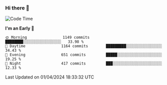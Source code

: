 ### Hi there 👋
<!--START_SECTION:waka-->
![Code Time](http://img.shields.io/badge/Code%20Time-500%20hrs%2050%20mins-blue)

**I'm an Early 🐤** 

```text
🌞 Morning                1149 commits        ████████░░░░░░░░░░░░░░░░░   33.98 % 
🌆 Daytime                1164 commits        █████████░░░░░░░░░░░░░░░░   34.43 % 
🌃 Evening                651 commits         █████░░░░░░░░░░░░░░░░░░░░   19.25 % 
🌙 Night                  417 commits         ███░░░░░░░░░░░░░░░░░░░░░░   12.33 % 
```



 Last Updated on 01/04/2024 18:33:32 UTC
<!--END_SECTION:waka-->

<!--
**BrianCurliss/BrianCurliss** is a ✨ _special_ ✨ repository because its `README.md` (this file) appears on your GitHub profile.

Here are some ideas to get you started:

- 🔭 I’m currently working on ...
- 🌱 I’m currently learning ...
- 👯 I’m looking to collaborate on ...
- 🤔 I’m looking for help with ...
- 💬 Ask me about ...
- 📫 How to reach me: ...
- 😄 Pronouns: ...
- ⚡ Fun fact: ...
-->
